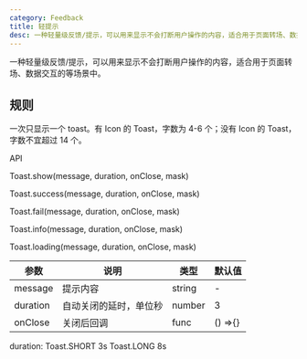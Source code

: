 ```yaml
---
category: Feedback
title: 轻提示
desc: 一种轻量级反馈/提示，可以用来显示不会打断用户操作的内容，适合用于页面转场、数据交互的等场景中。
---
```


一种轻量级反馈/提示，可以用来显示不会打断用户操作的内容，适合用于页面转场、数据交互的等场景中。

## 规则

一次只显示一个 toast。有 Icon 的 Toast，字数为 4-6 个；没有 Icon 的 Toast，字数不宜超过 14 个。

<DEMO>

API

Toast.show(message, duration, onClose, mask)

Toast.success(message, duration, onClose, mask)

Toast.fail(message, duration, onClose, mask)

Toast.info(message, duration, onClose, mask)

Toast.loading(message, duration, onClose, mask)

| 参数     | 说明                   | 类型   | 默认值  |
| -------- | ---------------------- | ------ | ------- |
| message  | 提示内容               | string | -       |
| duration | 自动关闭的延时，单位秒 | number | 3       |
| onClose  | 关闭后回调             | func   | () =>{} |

duration: Toast.SHORT 3s Toast.LONG 8s
